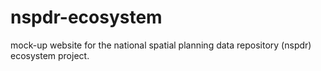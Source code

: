 # nspdr-ecosystem
mock-up website for the national spatial planning data repository (nspdr) ecosystem project.
